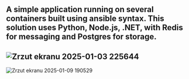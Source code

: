 A simple application running on several containers built using ansible syntax. This solution uses Python, Node.js, .NET, with Redis for messaging and Postgres for storage.
------------------------------------------------------------------------------------------------------------------
![Zrzut ekranu 2025-01-03 225644](https://github.com/user-attachments/assets/ee75d56a-22d8-4ee8-a2cf-09392437212a)
------------------------------------------------------------------------------------------------------------------
![Zrzut ekranu 2025-01-09 190529](https://github.com/user-attachments/assets/4beaf318-e420-4b60-bb07-e7a220aeae82)
